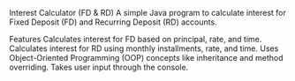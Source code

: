 Interest Calculator (FD & RD)
A simple Java program to calculate interest for Fixed Deposit (FD) and Recurring Deposit (RD) accounts.

Features
Calculates interest for FD based on principal, rate, and time.
Calculates interest for RD using monthly installments, rate, and time.
Uses Object-Oriented Programming (OOP) concepts like inheritance and method overriding.
Takes user input through the console.
